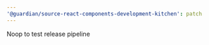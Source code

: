 ```yaml
---
'@guardian/source-react-components-development-kitchen': patch
---
```


Noop to test release pipeline
